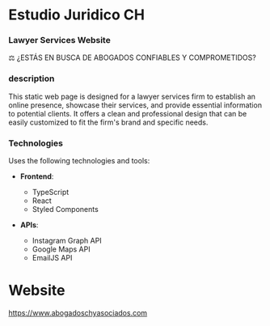 # Estudio Juridico CH
### Lawyer Services Website
⚖️ ¿ESTÁS EN BUSCA DE ABOGADOS CONFIABLES Y COMPROMETIDOS?

### description
This static web page is designed for a lawyer services firm to establish an online presence, showcase their services, and provide essential information to potential clients. It offers a clean and professional design that can be easily customized to fit the firm's brand and specific needs.  

### Technologies
Uses the following technologies and tools:

- **Frontend**:
  - TypeScript
  - React
  - Styled Components

- **APIs**:
  - Instagram Graph API
  - Google Maps API
  - EmailJS API


# Website
https://www.abogadoschyasociados.com  
